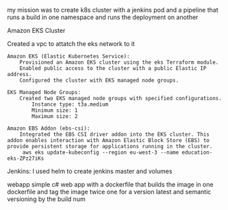 my mission was to create k8s cluster with a jenkins pod and a pipeline that runs a build
in one namespace and runs the deployment on another

Amazon EKS Cluster

Created a vpc to attatch the eks network to it

    Amazon EKS (Elastic Kubernetes Service):
        Provisioned an Amazon EKS cluster using the eks Terraform module.
        Enabled public access to the cluster with a public Elastic IP address.
        Configured the cluster with EKS managed node groups.

    EKS Managed Node Groups:
        Created two EKS managed node groups with specified configurations.
            Instance type: t3a.medium
            Minimum size: 1
            Maximum size: 2

    Amazon EBS Addon (ebs-csi):
        Integrated the EBS CSI driver addon into the EKS cluster. This addon enables interaction with Amazon Elastic Block Store (EBS) to provide persistent storage for applications running in the cluster.
         aws eks update-kubeconfig --region eu-west-3 --name education-eks-ZPz27iKs
       

        
Jenkins:
I used helm to create jenkins master and volumes

webapp 
simple c# web app with a dockerfile that builds the image in one dockerfile and tag the image twice one for a version latest and semantic versioning by the build num
